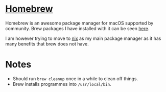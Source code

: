 # [Homebrew](https://brew.sh/)
Homebrew is an awesome package manager for macOS supported by community. Brew packages I have installed with it can be seen [here](https://gist.github.com/3fbe13ce427132d0297f411b62f49034).

I am however trying to move to [nix](nix.md) as my main package manager as it has many benefits that brew does not have.

# Notes
- Should run `brew cleanup` once in a while to clean off things.
- Brew installs programmes into `/usr/local/bin`.